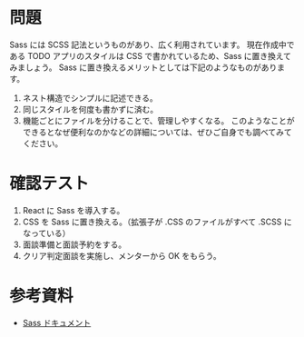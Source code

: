 # 問題

Sass には SCSS 記法というものがあり、広く利用されています。
現在作成中である TODO アプリのスタイルは CSS で書かれているため、Sass に置き換えてみましょう。
Sass に置き換えるメリットとしては下記のようなものがあります。
1. ネスト構造でシンプルに記述できる。
2. 同じスタイルを何度も書かずに済む。
3. 機能ごとにファイルを分けることで、管理しやすくなる。
このようなことができるとなぜ便利なのかなどの詳細については、ぜひご自身でも調べてみてください。

# 確認テスト

1. React に Sass を導入する。
2. CSS を Sass に置き換える。（拡張子が .CSS のファイルがすべて .SCSS になっている）
3. 面談準備と面談予約をする。
4. クリア判定面談を実施し、メンターから OK をもらう。

# 参考資料
- [Sass ドキュメント](https://sass-lang.com/documentation/)
